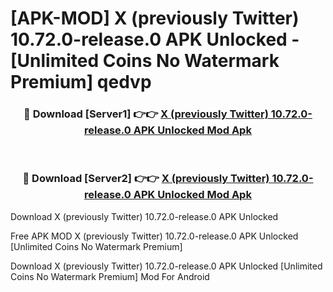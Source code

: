 # [APK-MOD] X (previously Twitter) 10.72.0-release.0 APK Unlocked - [Unlimited Coins No Watermark Premium] qedvp



<div align="center">
<h3>🔴 Download [Server1] 👉👉 <a href="https://momento.my/?title=X_(previously_Twitter)_10.72.0-release.0_APK_Unlocked">X (previously Twitter) 10.72.0-release.0 APK Unlocked Mod Apk</a></h3><br>

<h3>🔴 Download [Server2] 👉👉 <a href="https://momento.my/?title=X_(previously_Twitter)_10.72.0-release.0_APK_Unlocked">X (previously Twitter) 10.72.0-release.0 APK Unlocked Mod Apk</a></h3>
</div>



Download X (previously Twitter) 10.72.0-release.0 APK Unlocked 

Free APK MOD X (previously Twitter) 10.72.0-release.0 APK Unlocked [Unlimited Coins No Watermark Premium]

Download X (previously Twitter) 10.72.0-release.0 APK Unlocked [Unlimited Coins No Watermark Premium] Mod For Android
